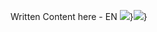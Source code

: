 Written Content here - EN
![](/_assets/6927a3982362e9113478c881a815843d.png)}![](/_assets/4b8714d30a66555fc6b12675ca324aac.png)}